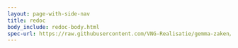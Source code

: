 ```yaml
---
layout: page-with-side-nav
title: redoc
body_include: redoc-body.html
spec-url: https://raw.githubusercontent.com/VNG-Realisatie/gemma-zaken/master/api-specificatie/zrc/1.5.x/openapi.yaml
---
```


<redoc spec-url='{{ page.spec-url}}'></redoc>
